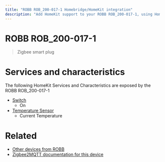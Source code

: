 ```yaml
---
title: "ROBB ROB_200-017-1 Homebridge/HomeKit integration"
description: "Add HomeKit support to your ROBB ROB_200-017-1, using Homebridge, Zigbee2MQTT and homebridge-z2m."
---
```

<!---
This file has been GENERATED using src/docgen/docgen.ts
DO NOT EDIT THIS FILE MANUALLY!
-->
# ROBB ROB_200-017-1
> Zigbee smart plug


# Services and characteristics
The following HomeKit Services and Characteristics are exposed by
the ROBB ROB_200-017-1

* [Switch](../../switch.md)
  * On
* [Temperature Sensor](../../sensors.md)
  * Current Temperature


# Related
* [Other devices from ROBB](../index.md#robb)
* [Zigbee2MQTT documentation for this device](https://www.zigbee2mqtt.io/devices/ROB_200-017-1.html)